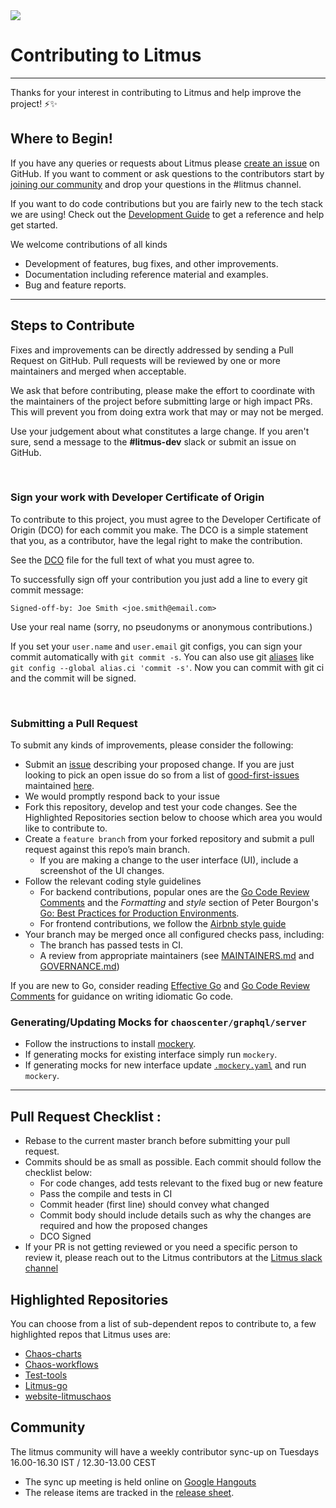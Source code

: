 <img src="https://avatars0.githubusercontent.com/u/49853472?s=200&v=4">

# Contributing to Litmus

---

Thanks for your interest in contributing to Litmus and help improve the project! ⚡️✨

## Where to Begin!

If you have any queries or requests about Litmus please [create an issue](https://github.com/litmuschaos/litmus/issues/new) on GitHub. If you want to comment or ask questions to the contributors start by [joining our community](http://slack.litmuschaos.io) and drop your questions in the #litmus channel.

If you want to do code contributions but you are fairly new to the tech stack we are using! Check out the [Development Guide](https://github.com/litmuschaos/litmus/wiki/Litmus-Portal-Development-Guide) to get a reference and help get started.

We welcome contributions of all kinds

- Development of features, bug fixes, and other improvements.
- Documentation including reference material and examples.
- Bug and feature reports.

---

## Steps to Contribute

Fixes and improvements can be directly addressed by sending a Pull Request on GitHub. Pull requests will be reviewed by one or more maintainers and merged when acceptable.

We ask that before contributing, please make the effort to coordinate with the maintainers of the project before submitting large or high impact PRs. This will prevent you from doing extra work that may or may not be merged.

Use your judgement about what constitutes a large change. If you aren't sure, send a message to the **#litmus-dev** slack or submit an issue on GitHub.

<br />

### **Sign your work with Developer Certificate of Origin**

To contribute to this project, you must agree to the Developer Certificate of Origin (DCO) for each commit you make. The DCO is a simple statement that you, as a contributor, have the legal right to make the contribution.

See the [DCO](https://developercertificate.org/) file for the full text of what you must agree to.

To successfully sign off your contribution you just add a line to every git commit message:

```git
Signed-off-by: Joe Smith <joe.smith@email.com>
```

Use your real name (sorry, no pseudonyms or anonymous contributions.)

If you set your `user.name` and `user.email` git configs, you can sign your commit automatically with `git commit -s`. You can also use git [aliases](https://git-scm.com/book/tr/v2/Git-Basics-Git-Aliases) like `git config --global alias.ci 'commit -s'`. Now you can commit with git ci and the commit will be signed.

<br />

### **Submitting a Pull Request**

To submit any kinds of improvements, please consider the following:

- Submit an [issue](https://github.com/litmuschaos/litmus/issues) describing your proposed change. If you are just looking to pick an open issue do so from a list of [good-first-issues](https://github.com/litmuschaos/litmus/labels/good%20first%20issue) maintained [here](https://github.com/litmuschaos/litmus/issues?q=is%3Aissue+is%3Aopen+label%3A%22good+first+issue%22).
- We would promptly respond back to your issue
- Fork this repository, develop and test your code changes. See the Highlighted Repositories section below to choose which area you would like to contribute to.
- Create a `feature branch` from your forked repository and submit a pull request against this repo’s main branch.
  - If you are making a change to the user interface (UI), include a screenshot of the UI changes.
- Follow the relevant coding style guidelines
  - For backend contributions, popular ones are the [Go Code Review Comments](https://code.google.com/p/go-wiki/wiki/CodeReviewComments) and the _Formatting_ and _style_ section of Peter Bourgon's [Go: Best Practices for Production Environments](https://peter.bourgon.org/go-in-production/#formatting-and-style).
  - For frontend contributions, we follow the [Airbnb style guide](https://airbnb.io/javascript/react/)
- Your branch may be merged once all configured checks pass, including:
  - The branch has passed tests in CI.
  - A review from appropriate maintainers (see [MAINTAINERS.md](https://github.com/litmuschaos/litmus/blob/master/MAINTAINERS) and [GOVERNANCE.md](https://github.com/litmuschaos/litmus/blob/master/GOVERNANCE.md))

If you are new to Go, consider reading [Effective Go](https://golang.org/doc/effective_go.html) and [Go Code Review Comments](https://github.com/golang/go/wiki/CodeReviewComments) for guidance on writing idiomatic Go code.

### Generating/Updating Mocks for `chaoscenter/graphql/server`

- Follow the instructions to install [mockery](https://vektra.github.io/mockery/latest/installation/).
- If generating mocks for existing interface simply run `mockery`.
- If generating mocks for new interface update [`.mockery.yaml`](././chaoscenter/graphql/server/.mockery.yaml) and run `mockery`.

---

## Pull Request Checklist :

- Rebase to the current master branch before submitting your pull request.
- Commits should be as small as possible. Each commit should follow the checklist below:
  - For code changes, add tests relevant to the fixed bug or new feature
  - Pass the compile and tests in CI
  - Commit header (first line) should convey what changed
  - Commit body should include details such as why the changes are required and how the proposed changes
  - DCO Signed
- If your PR is not getting reviewed or you need a specific person to review it, please reach out to the Litmus contributors at the [Litmus slack channel](https://app.slack.com/client/T09NY5SBT/CNXNB0ZTN)

## Highlighted Repositories

You can choose from a list of sub-dependent repos to contribute to, a few highlighted repos that Litmus uses are:

- [Chaos-charts](https://github.com/litmuschaos/chaos-charts)
- [Chaos-workflows](https://github.com/litmuschaos/chaos-workflows)
- [Test-tools](https://github.com/litmuschaos/test-tools)
- [Litmus-go](https://github.com/litmuschaos/litmus-go)
- [website-litmuschaos](https://github.com/litmuschaos/website-litmuschaos)

## Community

The litmus community will have a weekly contributor sync-up on Tuesdays 16.00-16.30 IST / 12.30-13.00 CEST

- The sync up meeting is held online on [Google Hangouts](https://meet.google.com/uvt-ozaw-bvp)
- The release items are tracked in the [release sheet](https://github.com/litmuschaos/litmus/releases).
